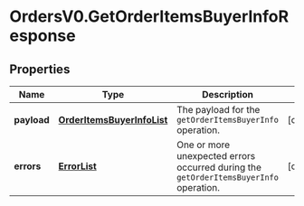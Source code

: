 # OrdersV0.GetOrderItemsBuyerInfoResponse

## Properties
Name | Type | Description | Notes
------------ | ------------- | ------------- | -------------
**payload** | [**OrderItemsBuyerInfoList**](OrderItemsBuyerInfoList.md) | The payload for the `getOrderItemsBuyerInfo` operation. | [optional] 
**errors** | [**ErrorList**](ErrorList.md) | One or more unexpected errors occurred during the `getOrderItemsBuyerInfo` operation. | [optional] 


